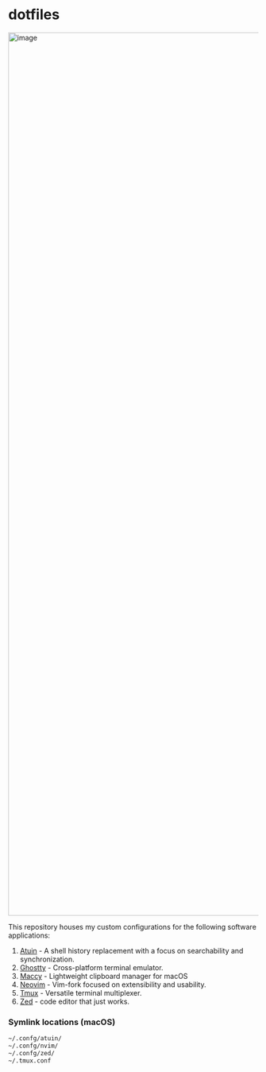 # dotfiles

<img width="1777" alt="image" src="https://github.com/user-attachments/assets/6c8c7a64-d779-4a0f-8652-e4f6f48e2663" />

This repository houses my custom configurations for the following software applications:

1. [Atuin](https://github.com/atuinsh/atuin) - A shell history replacement with a focus on searchability and synchronization.
2. [Ghostty](https://ghostty.org/) - Cross-platform terminal emulator.
3. [Maccy](https://github.com/p0deje/Maccy) - Lightweight clipboard manager for macOS
4. [Neovim](https://github.com/neovim/neovim) - Vim-fork focused on extensibility and usability.
5. [Tmux](https://github.com/tmux/tmux) - Versatile terminal multiplexer.
6. [Zed](https://github.com/zed-industries/zed) - code editor that just works.

### Symlink locations (macOS)

```bash
~/.confg/atuin/
~/.confg/nvim/
~/.confg/zed/
~/.tmux.conf
```
